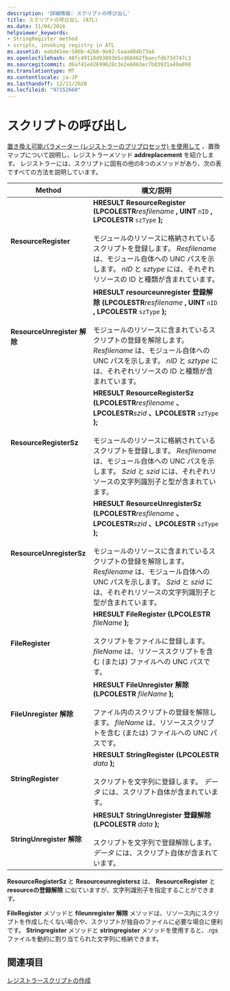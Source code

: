```yaml
---
description: '詳細情報: スクリプトの呼び出し'
title: スクリプトの呼び出し (ATL)
ms.date: 11/04/2016
helpviewer_keywords:
- StringRegister method
- scripts, invoking registry in ATL
ms.assetid: eabd41ee-586b-4266-9e92-5aaad04b73a4
ms.openlocfilehash: 48fc49118d93893b5cd60462fbaecfdb73d747c3
ms.sourcegitcommit: d6af41e42699628c3e2e6063ec7b03931a49a098
ms.translationtype: MT
ms.contentlocale: ja-JP
ms.lasthandoff: 12/11/2020
ms.locfileid: "97152660"
---
```

# <a name="invoking-scripts"></a>スクリプトの呼び出し

[置き換え可能パラメーター (レジストラーのプリプロセッサ) を使用して](../atl/using-replaceable-parameters-the-registrar-s-preprocessor.md) 、置換マップについて説明し、レジストラーメソッド **addreplacement** を紹介します。 レジストラーには、スクリプトに固有の他の8つのメソッドがあり、次の表ですべての方法を説明しています。

|Method|構文/説明|
|------------|-------------------------|
|**ResourceRegister**|**HRESULT ResourceRegister (LPCOLESTR***resfilename* **, UINT** `nID` **, LPCOLESTR** `szType` **);**      <br /><br /> モジュールのリソースに格納されているスクリプトを登録します。 *Resfilename* は、モジュール自体への UNC パスを示します。 *nID* と *sztype* には、それぞれリソースの ID と種類が含まれています。|
|**ResourceUnregister 解除**|**HRESULT resourceunregister 登録解除 (LPCOLESTR***resfilename* **, UINT** `nID` **, LPCOLESTR** `szType` **);**      <br /><br /> モジュールのリソースに含まれているスクリプトの登録を解除します。 *Resfilename* は、モジュール自体への UNC パスを示します。 *nID* と *sztype* には、それぞれリソースの ID と種類が含まれています。|
|**ResourceRegisterSz**|**HRESULT ResourceRegisterSz (LPCOLESTR***resfilename* **、LPCOLESTR***szid* **、LPCOLESTR** `szType` **);**      <br /><br /> モジュールのリソースに格納されているスクリプトを登録します。 *Resfilename* は、モジュール自体への UNC パスを示します。 *Szid* と *szid* には、それぞれリソースの文字列識別子と型が含まれています。|
|**ResourceUnregisterSz**|**HRESULT ResourceUnregisterSz (LPCOLESTR***resfilename* **、LPCOLESTR***szid* **、LPCOLESTR** `szType` **);**      <br /><br /> モジュールのリソースに含まれているスクリプトの登録を解除します。 *Resfilename* は、モジュール自体への UNC パスを示します。 *Szid* と *szid* には、それぞれリソースの文字列識別子と型が含まれています。|
|**FileRegister**|**HRESULT FileRegister (LPCOLESTR**  *fileName*  **);**<br /><br /> スクリプトをファイルに登録します。 *fileName* は、リソーススクリプトを含む (または) ファイルへの UNC パスです。|
|**FileUnregister 解除**|**HRESULT FileUnregister 解除 (LPCOLESTR**  *fileName*  **);**<br /><br /> ファイル内のスクリプトの登録を解除します。 *fileName* は、リソーススクリプトを含む (または) ファイルへの UNC パスです。|
|**StringRegister**|**HRESULT StringRegister (LPCOLESTR**  *data*  **);**<br /><br /> スクリプトを文字列に登録します。 *データ* には、スクリプト自体が含まれています。|
|**StringUnregister 解除**|**HRESULT StringUnregister 登録解除 (LPCOLESTR**  *data*  **);**<br /><br /> スクリプトを文字列で登録解除します。 *データ* には、スクリプト自体が含まれています。|

**ResourceRegisterSz** と **Resourceunregistersz** は、 **ResourceRegister** と **resourceの登録解除** に似ていますが、文字列識別子を指定することができます。

**FileRegister** メソッドと **fileunregister 解除** メソッドは、リソース内にスクリプトを作成したくない場合や、スクリプトが独自のファイルに必要な場合に便利です。 **Stringregister** メソッドと **stringregister** メソッドを使用すると、.rgs ファイルを動的に割り当てられた文字列に格納できます。

## <a name="see-also"></a>関連項目

[レジストラースクリプトの作成](../atl/creating-registrar-scripts.md)
